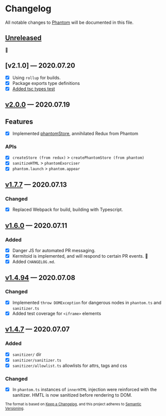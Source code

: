 # Changelog

All notable changes to [Phantom](https://github.com/sidiousvic/phantom) will be documented in this file.

## [Unreleased]

👻

## [v2.1.0] — 2020.07.20

- [x] Using `rollup` for builds.
- [x] Package exports type definitions
- [x] [Added tsc types test](./spec/types.test.ts)

## [v2.0.0] — 2020.07.19

## Features

- [x] Implemented [phantomStore](https://github.com/sidiousvic/phantom#manage-state), annihilated Redux from Phantom

### APIs

- [x] `createStore (from redux)` > `createPhantomStore (from phantom)`
- [x] `sanitizeHTML` > `phantomExorciser`
- [x] `phantom.launch` > `phantom.appear`

## [v1.7.7] — 2020.07.13

### Changed

- [x] Replaced Webpack for build, building with Typescript.

## [v1.6.0] — 2020.07.11

### Added

- [x] Danger JS for automated PR messaging.
- [x] Kermitoid is implemented, and will respond to certain PR events. 🐸
- [x] Added `CHANGELOG.md`.

## [v1.4.94] — 2020.07.08

### Changed

- [x] Implemented `throw DOMException` for dangerous nodes in `phantom.ts` and `sanitizer.ts`
- [x] Added test coverage for `<iframe>` elements

## [v1.4.7] — 2020.07.07

### Added

- [x] `sanitizer/` dir
- [x] `sanitizer/sanitizer.ts`
- [x] `sanitizer/allowlist.ts` allowlists for attrs, tags and css

### Changed

- [x] In `phantom.ts` instances of `innerHTML` injection were reinforced with the sanitizer. HMTL is now sanitized before rendering to DOM.

[unreleased]: https://github.com/sidiousvic/phantom/compare/v1.6.0...HEAD
[v2.0.0]: https://github.com/sidiousvic/phantom/compare/v1.7.7...v2.0.0
[v1.7.7]: https://github.com/sidiousvic/phantom/compare/v1.6.0...v1.7.7
[v1.6.0]: https://github.com/sidiousvic/phantom/compare/v1.4.94...v1.6.0
[v1.4.94]: https://github.com/sidiousvic/phantom/compare/v1.4.93...v1.4.94
[v1.4.7]: https://github.com/sidiousvic/phantom/compare/v1.4.6...v1.4.7

<sub>The format is based on [Keep a Changelog](https://keepachangelog.com/en/1.0.0/),
and this project adheres to [Semantic Versioning](https://semver.org/spec/v2.0.0.html).</sub>
